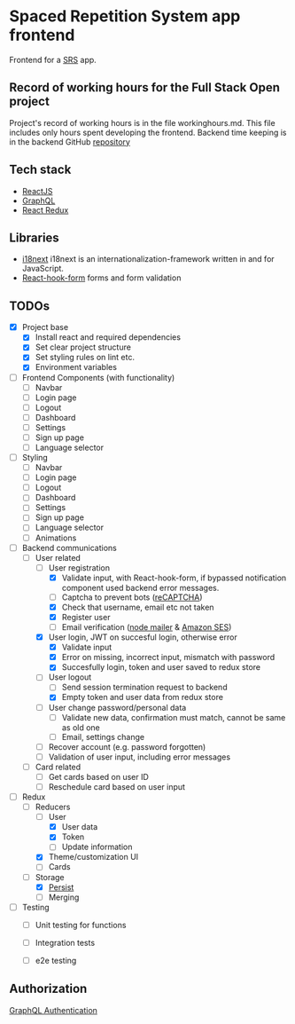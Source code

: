 # Spaced Repetition System app frontend
Frontend for a [SRS](https://en.wikipedia.org/wiki/Spaced_repetition) app.

## Record of working hours for the Full Stack Open project
Project's record of working hours is in the file workinghours.md.
This file includes only hours spent developing the frontend.
Backend time keeping is in the backend GitHub [repository](https://github.com/jj-stigell/srs-app-backend)

## Tech stack
- [ReactJS](https://reactjs.org/)
- [GraphQL](https://graphql.org/)
- [React Redux](https://react-redux.js.org/)

## Libraries
- [i18next](https://www.i18next.com/) i18next is an internationalization-framework written in and for JavaScript.
- [React-hook-form](https://react-hook-form.com/) forms and form validation

## TODOs
- [X] Project base
    - [X] Install react and required dependencies
    - [X] Set clear project structure
    - [X] Set styling rules on lint etc.
    - [X] Environment variables
- [ ] Frontend Components (with functionality)
    - [ ] Navbar
    - [ ] Login page
    - [ ] Logout
    - [ ] Dashboard
    - [ ] Settings
    - [ ] Sign up page
    - [ ] Language selector
- [ ] Styling
    - [ ] Navbar
    - [ ] Login page
    - [ ] Logout
    - [ ] Dashboard
    - [ ] Settings
    - [ ] Sign up page
    - [ ] Language selector
    - [ ] Animations
- [ ] Backend communications
    - [ ] User related
        - [ ] User registration
            - [X] Validate input, with React-hook-form, if bypassed notification component used backend error messages.
            - [ ] Captcha to prevent bots ([reCAPTCHA](https://www.google.com/recaptcha/about/))
            - [X] Check that username, email etc not taken
            - [X] Register user
            - [ ] Email verification ([node mailer](https://nodemailer.com/about/) & [Amazon SES](https://aws.amazon.com/ses/))
        - [X] User login, JWT on succesful login, otherwise error
            - [X] Validate input
            - [X] Error on missing, incorrect input, mismatch with password
            - [X] Succesfully login, token and user saved to redux store
        - [ ] User logout
            - [ ] Send session termination request to backend
            - [X] Empty token and user data from redux store
        - [ ] User change password/personal data
            - [ ] Validate new data, confirmation must match, cannot be same as old one
            - [ ] Email, settings change
        - [ ] Recover account (e.g. password forgotten)
        - [ ] Validation of user input, including error messages
    - [ ] Card related
        - [ ] Get cards based on user ID
        - [ ] Reschedule card based on user input
- [ ] Redux
    - [ ] Reducers
        - [ ] User
            - [X] User data
            - [X] Token
            - [ ] Update information
        - [X] Theme/customization UI
        - [ ] Cards
    - [ ] Storage
        - [X] [Persist](https://blog.logrocket.com/persist-state-redux-persist-redux-toolkit-react/)
        - [ ] Merging
- [ ] Testing
    - [ ] Unit testing for functions
    - [ ] Integration tests
    - [ ] e2e testing


## Authorization

[GraphQL Authentication](https://www.apollographql.com/docs/react/networking/authentication/)
